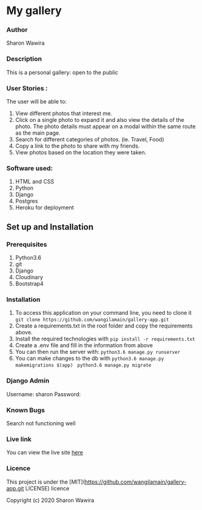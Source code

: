 # My gallery

###  Author
Sharon Wawira

### Description
This is a personal gallery: open to the public

### User Stories :
The user will be able to:
1. View different photos that interest me.
1. Click on a single photo to expand it and also view the details of the photo. The photo details must appear on a modal within the same route as the main page.
1. Search for different categories of photos. (ie. Travel, Food)
1. Copy a link to the photo to share with my friends.
1. View photos based on the location they were taken.

### Software used: 
1. HTML and CSS
2. Python
3. Django
1. Postgres
1. Heroku for deployment

## Set up and Installation
### Prerequisites

1. Python3.6
1. git
1. Django
1. Cloudinary
1. Bootstrap4




### Installation
1. To access this application on your command line, you need to clone it 
`git clone https://github.com/wangilamain/gallery-app.git`
1. Create a requirements.txt in the root folder and copy the requirements above.
1. Install the required technologies with
`pip install -r requirements.txt`
1. Create a .env file and fill in the information from above 
1. You can then run the server with:
`python3.6 manage.py runserver`
1. You can make changes to the db with
`python3.6 manage.py makemigrations $(app) `
`python3.6 manage.py migrate`


### Django Admin
Username: sharon
Password:<wangila1998wawira>

### Known Bugs
Search not functioning well

### Live link
You can view the live site [here]()
### Licence
This project is under the [MIT](https://github.com/wangilamain/gallery-app.git
LICENSE) licence

Copyright (c) 2020 Sharon Wawira
